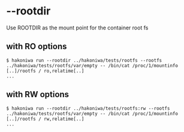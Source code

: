 # --rootdir

Use ROOTDIR as the mount point for the container root fs

## with RO options

```console
$ hakoniwa run --rootdir ../hakoniwa/tests/rootfs --rootfs ../hakoniwa/tests/rootfs/var/empty -- /bin/cat /proc/1/mountinfo
[..]/rootfs / ro,relatime[..]
...
```

## with RW options

```console
$ hakoniwa run --rootdir ../hakoniwa/tests/rootfs:rw --rootfs ../hakoniwa/tests/rootfs/var/empty -- /bin/cat /proc/1/mountinfo
[..]/rootfs / rw,relatime[..]
...
```
